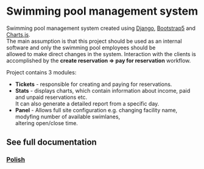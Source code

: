 # Swimming pool management system
Swimming pool management system created using [Django](https://www.djangoproject.com/),
[Bootstrap5](https://getbootstrap.com/) and [Charts.js](https://www.chartjs.org/).<br>
The main assumption is that this project should be used as an internal software and only the swimming pool employees should be<br>
allowed to make direct changes in the system. Interaction with the clients is accomplished by the **create reservation => pay for reservation** workflow.

Project contains 3 modules:
- **Tickets** - responsible for creating and paying for reservations.
- **Stats** - displays charts, which contain information about income, paid and unpaid reservations etc.<br>
  It can also generate a detailed report from a specific day.
- **Panel** - Allows full site configuration e.g. changing facility name, modyfing number of available swimlanes,<br>
  altering open/close time.

## See full documentation
### [Polish](docs/pl/index.md)